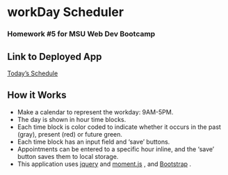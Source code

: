 # workDay Scheduler
### Homework #5 for MSU Web Dev Bootcamp

## Link to Deployed App
[Today’s Schedule](https://emkaygru.github.io/workDayScheduler/)

## How it Works
* Make a calendar to represent the workday: 9AM-5PM.
* The day is shown in hour time blocks.
* Each time block is color coded to indicate whether it occurs in the past (gray), present (red) or future green.
* Each time block has an input field and ‘save’ buttons.
* Appointments can be entered to a specific hour inline, and the ‘save’ button saves them to local storage.
* This application uses  [jquery](https://jquery.com/)  and  [moment.js](https://momentjs.com/) , and  [Bootstrap](https://getbootstrap.com/) .
